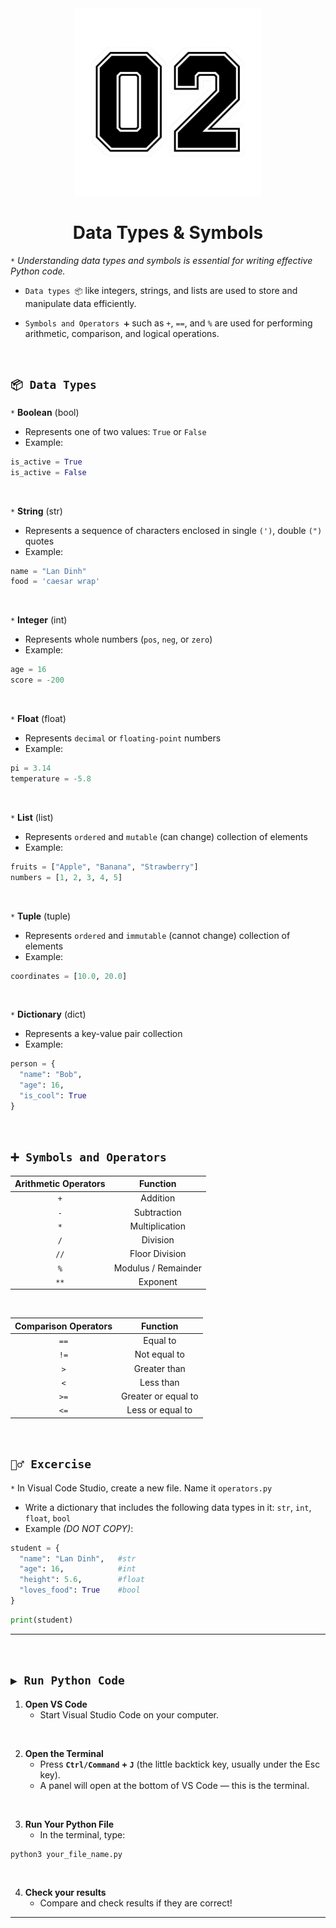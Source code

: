 <div align="center">
    <img src="https://github.com/viethaa/intro-to-python/blob/daadf2f6df685972f825ac92ce80dba537d56f88/assets/02" alt="02" width="300">
    <h1>Data Types & Symbols</h1>
</div>

 `*` *Understanding data types and symbols is essential for writing effective Python code.*

 - `Data types 📦` like integers, strings, and lists are used to store and manipulate data efficiently.

 - `Symbols and Operators ➕` such as `+`, `==`, and `%` are used for performing arithmetic, comparison, and logical operations.

<br>

## ```📦 Data Types```

`*` **Boolean** (bool)
- Represents one of two values: `True` or `False`
- Example:
```python
is_active = True
is_active = False
```
<br>

`*` **String** (str)
- Represents a sequence of characters enclosed in single `(')`, double `(")` quotes
- Example:
```python
name = "Lan Dinh"
food = 'caesar wrap'
```

<br>

`*` **Integer** (int)
- Represents whole numbers (`pos`, `neg`, or `zero`)
- Example:
```python
age = 16
score = -200
```

<br>

`*` **Float** (float)
- Represents `decimal` or `floating-point` numbers
- Example:
```python
pi = 3.14
temperature = -5.8
```

<br>

`*` **List** (list)
- Represents `ordered` and `mutable` (can change) collection of elements
- Example:
```python
fruits = ["Apple", "Banana", "Strawberry"]
numbers = [1, 2, 3, 4, 5]
```

<br> 

`*` **Tuple** (tuple)
- Represents `ordered` and `immutable` (cannot change) collection of elements
- Example:
```python
coordinates = [10.0, 20.0]
```

<br>

`*` **Dictionary** (dict)
- Represents a key-value pair collection
- Example:
```python
person = {
  "name": "Bob",
  "age": 16,
  "is_cool": True
}
```

<br>

## ```➕ Symbols and Operators```

| Arithmetic Operators | Function               |  
|:----------------------:|:-----------------------:|  
| `+`                 | Addition              |  
| `-`                 | Subtraction           |  
| `*`                 | Multiplication        |  
| `/`                 | Division              |  
| `//`                | Floor Division        |  
| `%`                 | Modulus / Remainder   | 
| `**`                 | Exponent   | 

<br>

| Comparison Operators | Function               |  
|:----------------------:|:-----------------------:|  
| `==`                 | Equal to              |  
| `!=`                 | Not equal to          |  
| `>`                 | Greater than        |  
| `<`                 | Less than              |  
| `>=`                | Greater or equal to        |  
| `<=`                 | Less or equal to   | 

<br>

## ```🏋️‍♂️ Excercise```

`*` In Visual Code Studio, create a new file. Name it `operators.py`

- Write a dictionary that includes the following data types in it: `str`, `int`, `float`, `bool`
- Example *(DO NOT COPY)*:
```python
student = {
  "name": "Lan Dinh",   #str
  "age": 16,            #int
  "height": 5.6,        #float
  "loves_food": True    #bool
}
```

```python
print(student)
```

---

<br>

## ```▶️ Run Python Code```

1. **Open VS Code**  
   - Start Visual Studio Code on your computer.

<br>

2. **Open the Terminal**  
   - Press **`Ctrl/Command` + `J`** (the little backtick key, usually under the Esc key).  
   - A panel will open at the bottom of VS Code — this is the terminal.

<br>

3. **Run Your Python File**  
   - In the terminal, type:

```python
python3 your_file_name.py
```

<br>

4. **Check your results**  
   - Compare and check results if they are correct!

---

